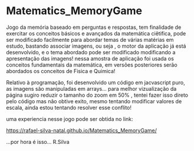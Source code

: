 # Matematics_MemoryGame
Jogo da memória baseado em perguntas e respostas, tem finalidade de exercitar os conceitos básicos e avançados
da matemática ciêtifica, pode ser modificado facilmente para abordar temas de várias matérias em estudo, bastando 
associar imagens, ou seja , o motor da aplicação já está desenvolvido, e o tema abordado pode ser modificado
modificando a apresentação das imagens! nessa amostra de aplicação foi usada os conceitos fundamentais da matemática,
em versões posteriores serão abordados os conceitos de Fisica e Quimica!

Relativo à programação, foi desenvolvido um código em jacvascript puro, as imagens são manipuladas em arrays... para melhor 
vizualização da página sugiro reduzir o tamanho do zoom em 50% , tentei fazer isso direto pelo código mas não obtive exito,
mesmo tentando modificar valores de escala, ainda estou tentando resolver esse conflito!

uma experiencia nesse jogo pode ser obtida no link:

https://rafael-silva-natal.github.io/Matematics_MemoryGame/

...por hora é isso... R.Silva
